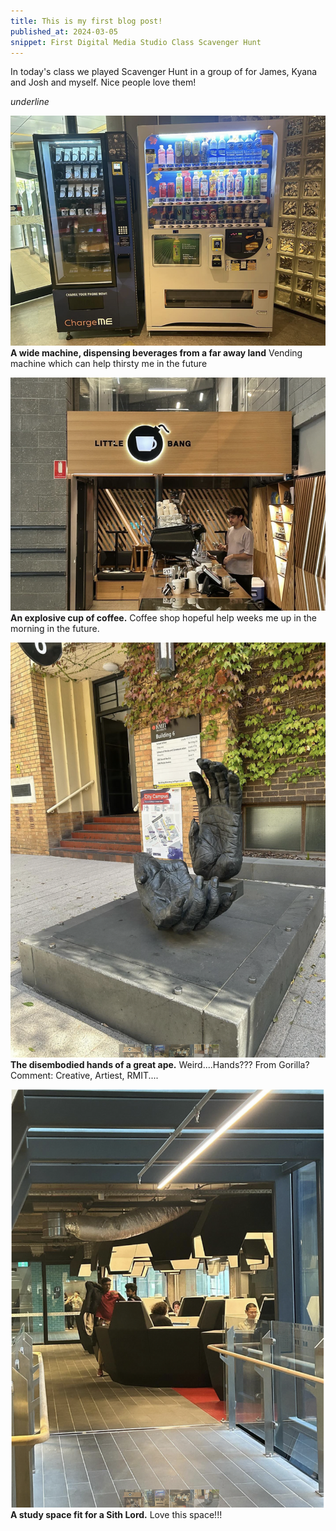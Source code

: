 ```yaml
---
title: This is my first blog post!
published_at: 2024-03-05
snippet: First Digital Media Studio Class Scavenger Hunt
---
```


In today's class we played Scavenger Hunt in a group of for James, Kyana and Josh and myself. Nice people love them!

_underline_

![description](/static/w01s1/1.png)
**A wide machine, dispensing beverages from a far away land**
Vending machine which can help thirsty me in the future 

![description](/static/w01s1/2.png)
**An explosive cup of coffee.**
Coffee shop hopeful help weeks me up in the morning in the future. 

![description](/static/w01s1/3.png)
**The disembodied hands of a great ape.**
Weird....Hands??? From Gorilla? Comment: Creative, Artiest, RMIT....

![description](/static/w01s1/4.png)
**A study space fit for a Sith Lord.**
Love this space!!!
